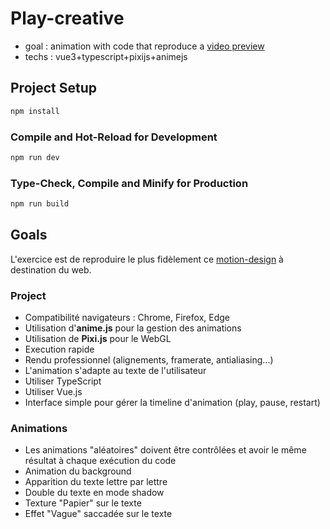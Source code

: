 # Play-creative

- goal : animation with code that reproduce a [video preview](/public/playplay.mp4)
- techs : vue3+typescript+pixijs+animejs

## Project Setup

```sh
npm install
```

### Compile and Hot-Reload for Development

```sh
npm run dev
```

### Type-Check, Compile and Minify for Production

```sh
npm run build
```

## Goals

L'exercice est de reproduire le plus fidèlement ce [motion-design](/public/playplay.mp4) à destination du web.

### Project

- Compatibilité navigateurs : Chrome, Firefox, Edge
- Utilisation d'**anime.js** pour la gestion des animations
- Utilisation de **Pixi.js** pour le WebGL
- Execution rapide
- Rendu professionnel (alignements, framerate, antialiasing...)
- L'animation s'adapte au texte de l'utilisateur
- Utiliser TypeScript
- Utiliser Vue.js
- Interface simple pour gérer la timeline d'animation (play, pause, restart)

### Animations

- Les animations "aléatoires" doivent être contrôlées et avoir le même résultat à chaque exécution du code
- Animation du background
- Apparition du texte lettre par lettre
- Double du texte en mode shadow
- Texture "Papier" sur le texte
- Effet "Vague" saccadée sur le texte
